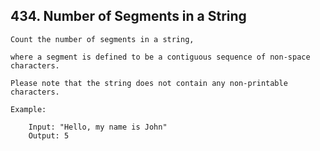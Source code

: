 ## 434\. Number of Segments in a String

    Count the number of segments in a string, 
    
    where a segment is defined to be a contiguous sequence of non-space characters.

    Please note that the string does not contain any non-printable characters.

    Example:

        Input: "Hello, my name is John"
        Output: 5